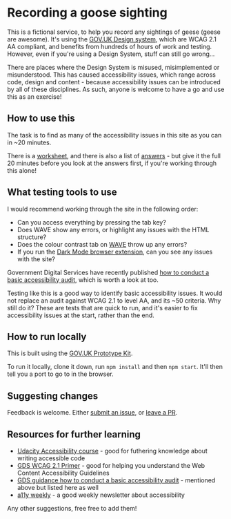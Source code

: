 # Recording a goose sighting
This is a fictional service, to help you record any sightings of geese (geese are awesome). It's using the [GOV.UK Design system](https://design-system.service.gov.uk/), which are WCAG 2.1 AA compliant, and benefits from hundreds of hours of work and testing. However, even if you're using a Design System, stuff can still go wrong...

There are places where the Design System is misused, misimplemented or misunderstood. This has caused accessibility issues, which range across code, design and content - because accessibility issues can be introduced by all of these disciplines. As such, anyone is welcome to have a go and use this as an exercise!

## How to use this
The task is to find as many of the accessibility issues in this site as you can in ~20 minutes.

There is a [worksheet](/worksheet.md), and there is also a list of [answers](answers.md) - but give it the full 20 minutes before you look at the answers first, if you're working through this alone!

## What testing tools to use
I would recommend working through the site in the following order:

- Can you access everything by pressing the tab key? 
- Does WAVE show any errors, or highlight any issues with the HTML structure?
- Does the colour contrast tab on [WAVE](http://wave.webaim.org/) throw up any errors?
- If you run the [Dark Mode browser extension](https://mybrowseraddon.com/dark-mode.html), can you see any issues with the site?

Government Digital Services have recently published [how to conduct a basic accessibility audit](https://www.gov.uk/government/publications/doing-a-basic-accessibility-check-if-you-cant-do-a-detailed-one/doing-a-basic-accessibility-check-if-you-cant-do-a-detailed-one), which is worth a look at too.

Testing like this is a good way to identify basic accessibility issues. It would not replace an audit against WCAG 2.1 to level AA, and its ~50 criteria. Why still do it? These are tests that are quick to run, and it's easier to fix accessibility issues at the start, rather than the end.

## How to run locally
This is built using the [GOV.UK Prototype Kit](https://govuk-prototype-kit.herokuapp.com/docs). 

To run it locally, clone it down, run `npm install` and then `npm start`. It'll then tell you a port to go to in the browser.

## Suggesting changes
Feedback is welcome. Either [submit an issue](https://github.com/ministryofjustice/recording-a-goose-sighting/issues), or [leave a PR](https://github.com/ministryofjustice/recording-a-goose-sighting/pulls).

## Resources for further learning
- [Udacity Accessibility course](https://www.udacity.com/course/web-accessibility--ud891) - good for futhering knowledge about writing accessible code
- [GDS WCAG 2.1 Primer](https://alphagov.github.io/wcag-primer/) - good for helping you understand the Web Content Accessibility Guidelines
- [GDS guidance how to conduct a basic accessibility audit](https://www.gov.uk/government/publications/doing-a-basic-accessibility-check-if-you-cant-do-a-detailed-one/doing-a-basic-accessibility-check-if-you-cant-do-a-detailed-one) - mentioned above but listed here as well
- [a11y weekly](https://a11yweekly.com/) - a good weekly newsletter about accessibility

Any other suggestions, free free to add them!
